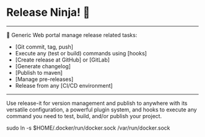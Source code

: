 # Release Ninja! 🚀
___
🚀 Generic Web portal manage release related tasks:


- [Git commit, tag, push]
- Execute any (test or build) commands using [hooks]
- [Create release at GitHub] or [GitLab]
- [Generate changelog]
- [Publish to maven]
- [Manage pre-releases]
- Release from any [CI/CD environment]

---
Use release-it for version management and publish to anywhere with its versatile configuration, a powerful plugin
system, and hooks to execute any command you need to test, build, and/or publish your project.

sudo ln -s $HOME/.docker/run/docker.sock /var/run/docker.sock
